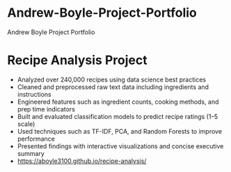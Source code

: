 # Andrew-Boyle-Project-Portfolio
Andrew Boyle Project Portfolio

# Recipe Analysis Project
* Analyzed over 240,000 recipes using data science best practices
* Cleaned and preprocessed raw text data including ingredients and instructions
* Engineered features such as ingredient counts, cooking methods, and prep time indicators
* Built and evaluated classification models to predict recipe ratings (1–5 scale)
* Used techniques such as TF-IDF, PCA, and Random Forests to improve performance
* Presented findings with interactive visualizations and concise executive summary
* https://aboyle3100.github.io/recipe-analysis/
